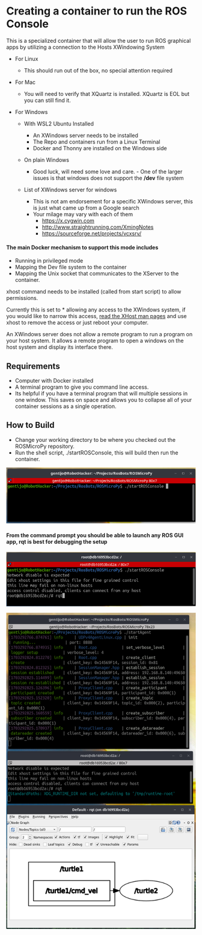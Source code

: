 # Creating a container to run the ROS Console 
 This is a specialized container that will allow the user to run ROS graphical apps by utilizing a connection to the Hosts XWindowing System

+ For Linux
    - This should run out of the box, no special attention required
 
+ For Mac
    - You will need to verify that XQuartz is installed. XQuartz is EOL but you can still find it.
 
 + For Windows
    - With WSL2 Ubuntu Installed
        - An XWindows server needs to be installed
        - The Repo and containers run from a Linux Terminal
        - Docker and Thonny are installed on the Windows side

    - On plain Windows
        - Good luck, will need some love and care. - One of the larger issues is that windows does not support the **/dev** file system
 
    -  List of XWindows server for windows
        - This is not am endorsement for a specific XWindows server, this is just what came up from a Google search
        - Your milage may vary with each of them
            - https://x.cygwin.com
            - http://www.straightrunning.com/XmingNotes
            - https://sourceforge.net/projects/vcxsrv/

#### The main Docker mechanism to support this mode includes
 - Running in privileged mode
 - Mapping the Dev file system to the container  
 -  Mapping the Unix socket that communicates to the XServer to the container.

 xhost command needs to be installed (called from start script) to allow permissions. 
 
 Currently this is set to * allowing any access to the XWindows system, if you would like to narrow this access, [read the XHost man pages](https://wiki.archlinux.org/title/Xhost) and use xhost to remove the access or just reboot your computer. 

 An XWindows server does not allow a remote program to run a program on your host system. It allows a remote program to open a windows on the host system and display its interface there. 
 
## Requirements
+ Computer with Docker installed
+ A terminal program to give you command line access. 
+ Its helpful if you have a terminal program that will multiple sessions in one window. This saves on space and allows you to collapse all of your container sessions as a single operation.

## How to Build
 + Change your working directory to be where you checked out the ROSMicroPy repository.
 + Run the shell script, ./startROSConsole, this will build then run the container.
 
[ ![]( ../images/startROSConsole.png ) ]( ../images/startROSConsole.png )

#### From the command prompt you should be able to launch any ROS GUI app, rqt is best for debugging the setup
 
[ ![]( ../images/runningROSConsole.png ) ]( ../images/runningROSConsole.png )

[ ![]( ../images/runningROSConsoleWithRQT.png ) ]( ../images/runningROSConsoleWithRQT.png )

